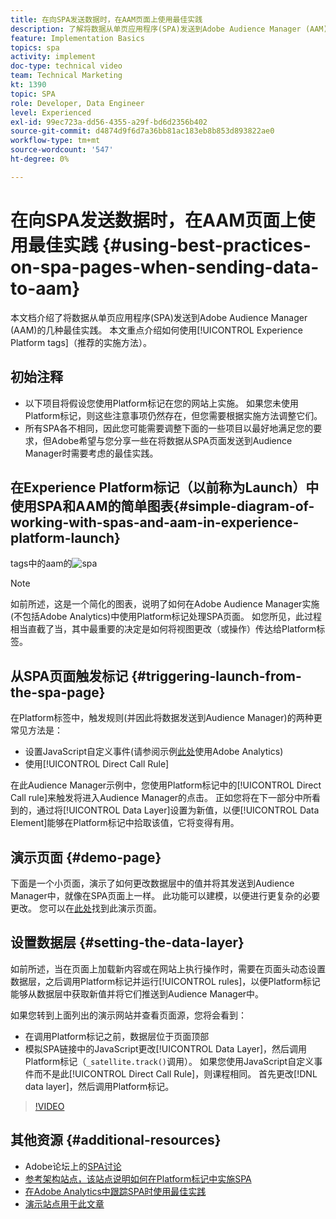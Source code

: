 ```yaml
---
title: 在向SPA发送数据时，在AAM页面上使用最佳实践
description: 了解将数据从单页应用程序(SPA)发送到Adobe Audience Manager (AAM)的最佳实践。 本文重点介绍使用Experience Platform标签这一推荐的实施方法。
feature: Implementation Basics
topics: spa
activity: implement
doc-type: technical video
team: Technical Marketing
kt: 1390
topic: SPA
role: Developer, Data Engineer
level: Experienced
exl-id: 99ec723a-dd56-4355-a29f-bd6d2356b402
source-git-commit: d4874d9f6d7a36bb81ac183eb8b853d893822ae0
workflow-type: tm+mt
source-wordcount: '547'
ht-degree: 0%

---
```


# 在向SPA发送数据时，在AAM页面上使用最佳实践 {#using-best-practices-on-spa-pages-when-sending-data-to-aam}

本文档介绍了将数据从单页应用程序(SPA)发送到Adobe Audience Manager (AAM)的几种最佳实践。 本文重点介绍如何使用[!UICONTROL Experience Platform tags]（推荐的实施方法）。

## 初始注释

* 以下项目将假设您使用Platform标记在您的网站上实施。 如果您未使用Platform标记，则这些注意事项仍然存在，但您需要根据实施方法调整它们。
* 所有SPA各不相同，因此您可能需要调整下面的一些项目以最好地满足您的要求，但Adobe希望与您分享一些在将数据从SPA页面发送到Audience Manager时需要考虑的最佳实践。

## 在Experience Platform标记（以前称为Launch）中使用SPA和AAM的简单图表{#simple-diagram-of-working-with-spas-and-aam-in-experience-platform-launch}

tags中的aam的![spa](assets/spa_for_aam_in_launch.png)

>[!NOTE]
>如前所述，这是一个简化的图表，说明了如何在Adobe Audience Manager实施(不包括Adobe Analytics)中使用Platform标记处理SPA页面。 如您所见，此过程相当直截了当，其中最重要的决定是如何将视图更改（或操作）传达给Platform标签。

## 从SPA页面触发标记 {#triggering-launch-from-the-spa-page}

在Platform标签中，触发规则(并因此将数据发送到Audience Manager)的两种更常见方法是：

* 设置JavaScript自定义事件(请参阅示例[此处](https://helpx.adobe.com/analytics/kt/using/spa-analytics-best-practices-feature-video-use.html)使用Adobe Analytics)
* 使用[!UICONTROL Direct Call Rule]

在此Audience Manager示例中，您使用Platform标记中的[!UICONTROL Direct Call rule]来触发将进入Audience Manager的点击。 正如您将在下一部分中所看到的，通过将[!UICONTROL Data Layer]设置为新值，以便[!UICONTROL Data Element]能够在Platform标记中拾取该值，它将变得有用。

## 演示页面 {#demo-page}

下面是一个小页面，演示了如何更改数据层中的值并将其发送到Audience Manager中，就像在SPA页面上一样。 此功能可以建模，以便进行更复杂的必要更改。 您可以在[此处](https://aam.enablementadobe.com/SPA-Launch.html)找到此演示页面。

## 设置数据层 {#setting-the-data-layer}

如前所述，当在页面上加载新内容或在网站上执行操作时，需要在页面头动态设置数据层，之后调用Platform标记并运行[!UICONTROL rules]，以便Platform标记能够从数据层中获取新值并将它们推送到Audience Manager中。

如果您转到上面列出的演示网站并查看页面源，您将会看到：

* 在调用Platform标记之前，数据层位于页面顶部
* 模拟SPA链接中的JavaScript更改[!UICONTROL Data Layer]，然后调用Platform标记（`_satellite.track()`调用）。 如果您使用JavaScript自定义事件而不是此[!UICONTROL Direct Call Rule]，则课程相同。 首先更改[!DNL data layer]，然后调用Platform标记。

>[!VIDEO](https://video.tv.adobe.com/v/23322/?quality=12)

## 其他资源 {#additional-resources}

* Adobe论坛上的[SPA讨论](https://forums.adobe.com/thread/2451022)
* [参考架构站点，该站点说明如何在Platform标记中实施SPA](https://helpx.adobe.com/experience-manager/kt/integration/using/launch-reference-architecture-SPA-tutorial-implement.html)
* [在Adobe Analytics中跟踪SPA时使用最佳实践](https://helpx.adobe.com/analytics/kt/using/spa-analytics-best-practices-feature-video-use.html)
* [演示站点用于此文章](https://aam.enablementadobe.com/SPA-Launch.html)
